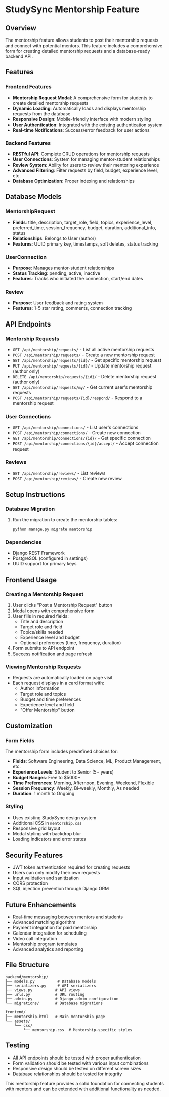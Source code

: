 # StudySync Mentorship Feature

## Overview
The mentorship feature allows students to post their mentorship requests and connect with potential mentors. This feature includes a comprehensive form for creating detailed mentorship requests and a database-ready backend API.

## Features

### Frontend Features
- **Mentorship Request Modal**: A comprehensive form for students to create detailed mentorship requests
- **Dynamic Loading**: Automatically loads and displays mentorship requests from the database
- **Responsive Design**: Mobile-friendly interface with modern styling
- **User Authentication**: Integrated with the existing authentication system
- **Real-time Notifications**: Success/error feedback for user actions

### Backend Features
- **RESTful API**: Complete CRUD operations for mentorship requests
- **User Connections**: System for managing mentor-student relationships
- **Review System**: Ability for users to review their mentoring experience
- **Advanced Filtering**: Filter requests by field, budget, experience level, etc.
- **Database Optimization**: Proper indexing and relationships

## Database Models

### MentorshipRequest
- **Fields**: title, description, target_role, field, topics, experience_level, preferred_time, session_frequency, budget, duration, additional_info, status
- **Relationships**: Belongs to User (author)
- **Features**: UUID primary key, timestamps, soft deletes, status tracking

### UserConnection
- **Purpose**: Manages mentor-student relationships
- **Status Tracking**: pending, active, inactive
- **Features**: Tracks who initiated the connection, start/end dates

### Review
- **Purpose**: User feedback and rating system
- **Features**: 1-5 star rating, comments, connection tracking

## API Endpoints

### Mentorship Requests
- `GET /api/mentorship/requests/` - List all active mentorship requests
- `POST /api/mentorship/requests/` - Create a new mentorship request
- `GET /api/mentorship/requests/{id}/` - Get specific mentorship request
- `PUT /api/mentorship/requests/{id}/` - Update mentorship request (author only)
- `DELETE /api/mentorship/requests/{id}/` - Delete mentorship request (author only)
- `GET /api/mentorship/requests/my/` - Get current user's mentorship requests
- `POST /api/mentorship/requests/{id}/respond/` - Respond to a mentorship request

### User Connections
- `GET /api/mentorship/connections/` - List user's connections
- `POST /api/mentorship/connections/` - Create new connection
- `GET /api/mentorship/connections/{id}/` - Get specific connection
- `POST /api/mentorship/connections/{id}/accept/` - Accept connection request

### Reviews
- `GET /api/mentorship/reviews/` - List reviews
- `POST /api/mentorship/reviews/` - Create new review

## Setup Instructions

### Database Migration
1. Run the migration to create the mentorship tables:
   ```bash
   python manage.py migrate mentorship
   ```

### Dependencies
- Django REST Framework
- PostgreSQL (configured in settings)
- UUID support for primary keys

## Frontend Usage

### Creating a Mentorship Request
1. User clicks "Post a Mentorship Request" button
2. Modal opens with comprehensive form
3. User fills in required fields:
   - Title and description
   - Target role and field
   - Topics/skills needed
   - Experience level and budget
   - Optional preferences (time, frequency, duration)
4. Form submits to API endpoint
5. Success notification and page refresh

### Viewing Mentorship Requests
- Requests are automatically loaded on page visit
- Each request displays in a card format with:
  - Author information
  - Target role and topics
  - Budget and time preferences
  - Experience level and field
  - "Offer Mentorship" button

## Customization

### Form Fields
The mentorship form includes predefined choices for:
- **Fields**: Software Engineering, Data Science, ML, Product Management, etc.
- **Experience Levels**: Student to Senior (5+ years)
- **Budget Ranges**: Free to $5000+
- **Time Preferences**: Morning, Afternoon, Evening, Weekend, Flexible
- **Session Frequency**: Weekly, Bi-weekly, Monthly, As needed
- **Duration**: 1 month to Ongoing

### Styling
- Uses existing StudySync design system
- Additional CSS in `mentorship.css`
- Responsive grid layout
- Modal styling with backdrop blur
- Loading indicators and error states

## Security Features
- JWT token authentication required for creating requests
- Users can only modify their own requests
- Input validation and sanitization
- CORS protection
- SQL injection prevention through Django ORM

## Future Enhancements
- Real-time messaging between mentors and students
- Advanced matching algorithm
- Payment integration for paid mentorship
- Calendar integration for scheduling
- Video call integration
- Mentorship program templates
- Advanced analytics and reporting

## File Structure
```
backend/mentorship/
├── models.py          # Database models
├── serializers.py     # API serializers
├── views.py          # API views
├── urls.py           # URL routing
├── admin.py          # Django admin configuration
└── migrations/       # Database migrations

frontend/
├── mentorship.html   # Main mentorship page
└── assets/
    └── css/
        └── mentorship.css  # Mentorship-specific styles
```

## Testing
- All API endpoints should be tested with proper authentication
- Form validation should be tested with various input combinations
- Responsive design should be tested on different screen sizes
- Database relationships should be tested for integrity

This mentorship feature provides a solid foundation for connecting students with mentors and can be extended with additional functionality as needed.
